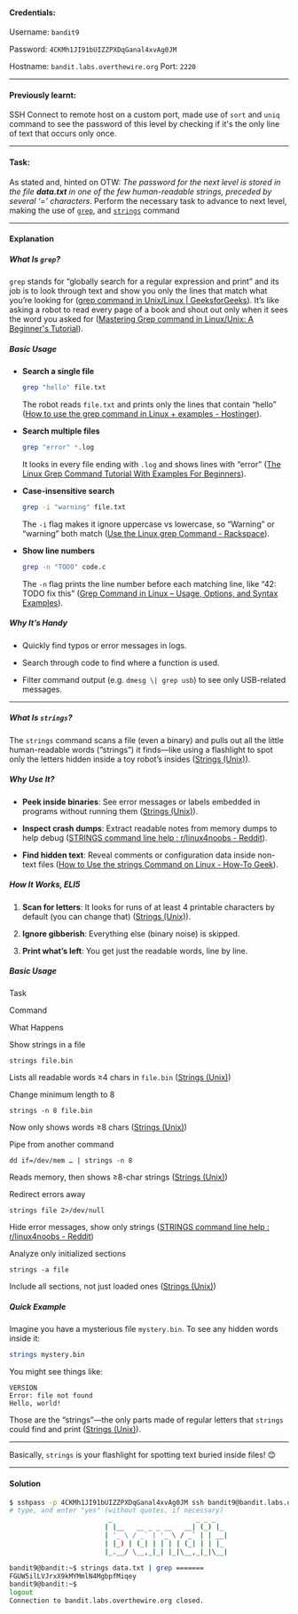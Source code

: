 #### Credentials:
Username: `bandit9`

Password: `4CKMh1JI91bUIZZPXDqGanal4xvAg0JM`

Hostname: `bandit.labs.overthewire.org`
Port: `2220`

---
#### Previously learnt:
SSH Connect to remote host on a custom port, made use of `sort` and `uniq` command to see the password of this level by checking if it's the only line of text that occurs only once.

---
#### Task:

As stated and, hinted on OTW: _The password for the next level is stored in the file  **data.txt**  in one of the few human-readable strings, preceded by several ‘=’ characters_. Perform the necessary task to advance to next level, making the use of [`grep`](https://www.man7.org/linux/man-pages/man1/grep.1.html), and [`strings`](https://www.man7.org/linux/man-pages/man1/strings.1.html) command

---
#### Explanation
##### What Is `grep`?

`grep` stands for “globally search for a regular expression and print” and its job is to look through text and show you only the lines that match what you’re looking for ([grep command in Unix/Linux | GeeksforGeeks](https://www.geeksforgeeks.org/grep-command-in-unixlinux/?utm_source=chatgpt.com)). It’s like asking a robot to read every page of a book and shout out only when it sees the word you asked for ([Mastering Grep command in Linux/Unix: A Beginner's Tutorial](https://www.digitalocean.com/community/tutorials/grep-command-in-linux-unix?utm_source=chatgpt.com)).

##### Basic Usage

-   **Search a single file**
    
    ```bash
    grep "hello" file.txt
    
    ```
    
    The robot reads `file.txt` and prints only the lines that contain “hello” ([How to use the grep command in Linux + examples - Hostinger](https://www.hostinger.com/tutorials/grep-command-in-linux?utm_source=chatgpt.com)).
    
-   **Search multiple files**
    
    ```bash
    grep "error" *.log
    
    ```
    
    It looks in every file ending with `.log` and shows lines with “error” ([The Linux Grep Command Tutorial With Examples For Beginners](https://ostechnix.com/the-grep-command-tutorial-with-examples-for-beginners/?utm_source=chatgpt.com)).
    
-   **Case-insensitive search**
    
    ```bash
    grep -i "warning" file.txt
    
    ```
    
    The `-i` flag makes it ignore uppercase vs lowercase, so “Warning” or “warning” both match ([Use the Linux grep Command - Rackspace](https://docs.rackspace.com/docs/use-the-linux-grep-command?utm_source=chatgpt.com)).
    
-   **Show line numbers**
    
    ```bash
    grep -n "TODO" code.c
    
    ```
    
    The `-n` flag prints the line number before each matching line, like “42: TODO fix this” ([Grep Command in Linux – Usage, Options, and Syntax Examples](https://www.freecodecamp.org/news/grep-command-in-linux-usage-options-and-syntax-examples/?utm_source=chatgpt.com)).
    

##### Why It’s Handy

-   Quickly find typos or error messages in logs.
    
-   Search through code to find where a function is used.
    
-   Filter command output (e.g. `dmesg \| grep usb`) to see only USB-related messages.
---

##### What Is `strings`?

The `strings` command scans a file (even a binary) and pulls out all the little human-readable words (“strings”) it finds—like using a flashlight to spot only the letters hidden inside a toy robot’s insides ([Strings (Unix)](https://en.wikipedia.org/wiki/Strings_%28Unix%29?utm_source=chatgpt.com)).

##### Why Use It?

-   **Peek inside binaries**: See error messages or labels embedded in programs without running them ([Strings (Unix)](https://en.wikipedia.org/wiki/Strings_%28Unix%29?utm_source=chatgpt.com)).
    
-   **Inspect crash dumps**: Extract readable notes from memory dumps to help debug ([STRINGS command line help : r/linux4noobs - Reddit](https://www.reddit.com/r/linux4noobs/comments/tqo1g1/strings_command_line_help/?utm_source=chatgpt.com)).
    
-   **Find hidden text**: Reveal comments or configuration data inside non-text files ([How to Use the strings Command on Linux - How-To Geek](https://www.howtogeek.com/427805/how-to-use-the-strings-command-on-linux/?utm_source=chatgpt.com)).
    

##### How It Works, ELI5

1.  **Scan for letters**: It looks for runs of at least 4 printable characters by default (you can change that) ([Strings (Unix)](https://en.wikipedia.org/wiki/Strings_%28Unix%29?utm_source=chatgpt.com)).
    
2.  **Ignore gibberish**: Everything else (binary noise) is skipped.
    
3.  **Print what’s left**: You get just the readable words, line by line.
    

##### Basic Usage

Task

Command

What Happens

Show strings in a file

`strings file.bin`

Lists all readable words ≥4 chars in `file.bin` ([Strings (Unix)](https://en.wikipedia.org/wiki/Strings_%28Unix%29?utm_source=chatgpt.com))

Change minimum length to 8

`strings -n 8 file.bin`

Now only shows words ≥8 chars ([Strings (Unix)](https://en.wikipedia.org/wiki/Strings_%28Unix%29?utm_source=chatgpt.com))

Pipe from another command

`dd if=/dev/mem … | strings -n 8`

Reads memory, then shows ≥8-char strings ([Strings (Unix)](https://en.wikipedia.org/wiki/Strings_%28Unix%29?utm_source=chatgpt.com))

Redirect errors away

`strings file 2>/dev/null`

Hide error messages, show only strings ([STRINGS command line help : r/linux4noobs - Reddit](https://www.reddit.com/r/linux4noobs/comments/tqo1g1/strings_command_line_help/?utm_source=chatgpt.com))

Analyze only initialized sections

`strings -a file`

Include all sections, not just loaded ones ([Strings (Unix)](https://en.wikipedia.org/wiki/Strings_%28Unix%29?utm_source=chatgpt.com))

##### Quick Example

Imagine you have a mysterious file `mystery.bin`. To see any hidden words inside it:

```bash
strings mystery.bin

```

You might see things like:

```
VERSION
Error: file not found
Hello, world!

```

Those are the “strings”—the only parts made of regular letters that `strings` could find and print ([Strings (Unix)](https://en.wikipedia.org/wiki/Strings_%28Unix%29?utm_source=chatgpt.com)).

----------

Basically, `strings` is your flashlight for spotting text buried inside files! 😊

---
#### Solution
```bash
$ sshpass -p 4CKMh1JI91bUIZZPXDqGanal4xvAg0JM ssh bandit9@bandit.labs.overthewire.org -p 2220
# type, and enter "yes" (without quotes, if necessary)
                         _                     _ _ _
                        | |__   __ _ _ __   __| (_) |_
                        | '_ \ / _` | '_ \ / _` | | __|
                        | |_) | (_| | | | | (_| | | |_
                        |_.__/ \__,_|_| |_|\__,_|_|\__|

bandit9@bandit:~$ strings data.txt | grep =======
FGUW5ilLVJrxX9kMYMmlN4MgbpfMiqey
bandit9@bandit:~$
logout
Connection to bandit.labs.overthewire.org closed.
```
